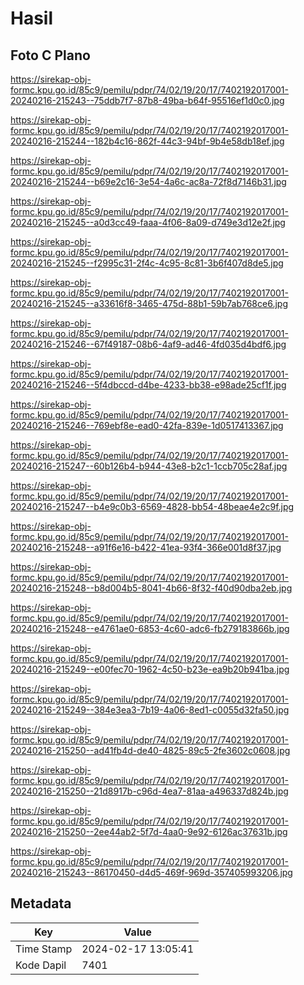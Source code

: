 # Hasil

## Foto C Plano

https://sirekap-obj-formc.kpu.go.id/85c9/pemilu/pdpr/74/02/19/20/17/7402192017001-20240216-215243--75ddb7f7-87b8-49ba-b64f-95516ef1d0c0.jpg

https://sirekap-obj-formc.kpu.go.id/85c9/pemilu/pdpr/74/02/19/20/17/7402192017001-20240216-215244--182b4c16-862f-44c3-94bf-9b4e58db18ef.jpg

https://sirekap-obj-formc.kpu.go.id/85c9/pemilu/pdpr/74/02/19/20/17/7402192017001-20240216-215244--b69e2c16-3e54-4a6c-ac8a-72f8d7146b31.jpg

https://sirekap-obj-formc.kpu.go.id/85c9/pemilu/pdpr/74/02/19/20/17/7402192017001-20240216-215245--a0d3cc49-faaa-4f06-8a09-d749e3d12e2f.jpg

https://sirekap-obj-formc.kpu.go.id/85c9/pemilu/pdpr/74/02/19/20/17/7402192017001-20240216-215245--f2995c31-2f4c-4c95-8c81-3b6f407d8de5.jpg

https://sirekap-obj-formc.kpu.go.id/85c9/pemilu/pdpr/74/02/19/20/17/7402192017001-20240216-215245--a33616f8-3465-475d-88b1-59b7ab768ce6.jpg

https://sirekap-obj-formc.kpu.go.id/85c9/pemilu/pdpr/74/02/19/20/17/7402192017001-20240216-215246--67f49187-08b6-4af9-ad46-4fd035d4bdf6.jpg

https://sirekap-obj-formc.kpu.go.id/85c9/pemilu/pdpr/74/02/19/20/17/7402192017001-20240216-215246--5f4dbccd-d4be-4233-bb38-e98ade25cf1f.jpg

https://sirekap-obj-formc.kpu.go.id/85c9/pemilu/pdpr/74/02/19/20/17/7402192017001-20240216-215246--769ebf8e-ead0-42fa-839e-1d0517413367.jpg

https://sirekap-obj-formc.kpu.go.id/85c9/pemilu/pdpr/74/02/19/20/17/7402192017001-20240216-215247--60b126b4-b944-43e8-b2c1-1ccb705c28af.jpg

https://sirekap-obj-formc.kpu.go.id/85c9/pemilu/pdpr/74/02/19/20/17/7402192017001-20240216-215247--b4e9c0b3-6569-4828-bb54-48beae4e2c9f.jpg

https://sirekap-obj-formc.kpu.go.id/85c9/pemilu/pdpr/74/02/19/20/17/7402192017001-20240216-215248--a91f6e16-b422-41ea-93f4-366e001d8f37.jpg

https://sirekap-obj-formc.kpu.go.id/85c9/pemilu/pdpr/74/02/19/20/17/7402192017001-20240216-215248--b8d004b5-8041-4b66-8f32-f40d90dba2eb.jpg

https://sirekap-obj-formc.kpu.go.id/85c9/pemilu/pdpr/74/02/19/20/17/7402192017001-20240216-215248--e4761ae0-6853-4c60-adc6-fb279183866b.jpg

https://sirekap-obj-formc.kpu.go.id/85c9/pemilu/pdpr/74/02/19/20/17/7402192017001-20240216-215249--e00fec70-1962-4c50-b23e-ea9b20b941ba.jpg

https://sirekap-obj-formc.kpu.go.id/85c9/pemilu/pdpr/74/02/19/20/17/7402192017001-20240216-215249--384e3ea3-7b19-4a06-8ed1-c0055d32fa50.jpg

https://sirekap-obj-formc.kpu.go.id/85c9/pemilu/pdpr/74/02/19/20/17/7402192017001-20240216-215250--ad41fb4d-de40-4825-89c5-2fe3602c0608.jpg

https://sirekap-obj-formc.kpu.go.id/85c9/pemilu/pdpr/74/02/19/20/17/7402192017001-20240216-215250--21d8917b-c96d-4ea7-81aa-a496337d824b.jpg

https://sirekap-obj-formc.kpu.go.id/85c9/pemilu/pdpr/74/02/19/20/17/7402192017001-20240216-215250--2ee44ab2-5f7d-4aa0-9e92-6126ac37631b.jpg

https://sirekap-obj-formc.kpu.go.id/85c9/pemilu/pdpr/74/02/19/20/17/7402192017001-20240216-215243--86170450-d4d5-469f-969d-357405993206.jpg


## Metadata

| Key        | Value               |
| ---------- | ------------------- |
| Time Stamp | 2024-02-17 13:05:41 |
| Kode Dapil | 7401                |




